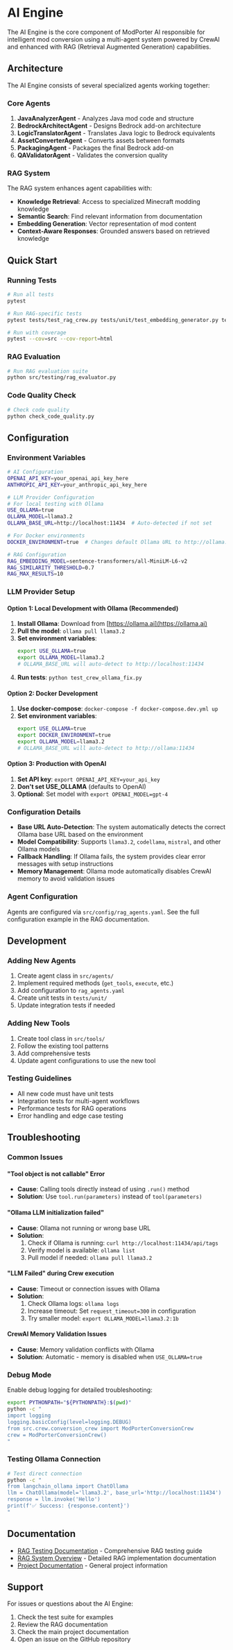 # AI Engine

The AI Engine is the core component of ModPorter AI responsible for intelligent mod conversion using a multi-agent system powered by CrewAI and enhanced with RAG (Retrieval Augmented Generation) capabilities.

## Architecture

The AI Engine consists of several specialized agents working together:

### Core Agents

1. **JavaAnalyzerAgent** - Analyzes Java mod code and structure
2. **BedrockArchitectAgent** - Designs Bedrock add-on architecture
3. **LogicTranslatorAgent** - Translates Java logic to Bedrock equivalents
4. **AssetConverterAgent** - Converts assets between formats
5. **PackagingAgent** - Packages the final Bedrock add-on
6. **QAValidatorAgent** - Validates the conversion quality

### RAG System

The RAG system enhances agent capabilities with:

- **Knowledge Retrieval**: Access to specialized Minecraft modding knowledge
- **Semantic Search**: Find relevant information from documentation
- **Embedding Generation**: Vector representation of mod content
- **Context-Aware Responses**: Grounded answers based on retrieved knowledge

## Quick Start

### Running Tests

```bash
# Run all tests
pytest

# Run RAG-specific tests
pytest tests/test_rag_crew.py tests/unit/test_embedding_generator.py tests/integration/test_rag_workflow.py

# Run with coverage
pytest --cov=src --cov-report=html
```

### RAG Evaluation

```bash
# Run RAG evaluation suite
python src/testing/rag_evaluator.py
```

### Code Quality Check

```bash
# Check code quality
python check_code_quality.py
```

## Configuration

### Environment Variables

```bash
# AI Configuration
OPENAI_API_KEY=your_openai_api_key_here
ANTHROPIC_API_KEY=your_anthropic_api_key_here

# LLM Provider Configuration
# For local testing with Ollama
USE_OLLAMA=true
OLLAMA_MODEL=llama3.2
OLLAMA_BASE_URL=http://localhost:11434  # Auto-detected if not set

# For Docker environments
DOCKER_ENVIRONMENT=true  # Changes default Ollama URL to http://ollama:11434

# RAG Configuration
RAG_EMBEDDING_MODEL=sentence-transformers/all-MiniLM-L6-v2
RAG_SIMILARITY_THRESHOLD=0.7
RAG_MAX_RESULTS=10
```

### LLM Provider Setup

#### Option 1: Local Development with Ollama (Recommended)

1. **Install Ollama**: Download from [https://ollama.ai](https://ollama.ai)
2. **Pull the model**: `ollama pull llama3.2`
3. **Set environment variables**:
   ```bash
   export USE_OLLAMA=true
   export OLLAMA_MODEL=llama3.2
   # OLLAMA_BASE_URL will auto-detect to http://localhost:11434
   ```
4. **Run tests**: `python test_crew_ollama_fix.py`

#### Option 2: Docker Development

1. **Use docker-compose**: `docker-compose -f docker-compose.dev.yml up`
2. **Set environment variables**:
   ```bash
   export USE_OLLAMA=true
   export DOCKER_ENVIRONMENT=true
   export OLLAMA_MODEL=llama3.2
   # OLLAMA_BASE_URL will auto-detect to http://ollama:11434
   ```

#### Option 3: Production with OpenAI

1. **Set API key**: `export OPENAI_API_KEY=your_api_key`
2. **Don't set USE_OLLAMA** (defaults to OpenAI)
3. **Optional**: Set model with `export OPENAI_MODEL=gpt-4`

### Configuration Details

- **Base URL Auto-Detection**: The system automatically detects the correct Ollama base URL based on the environment
- **Model Compatibility**: Supports `llama3.2`, `codellama`, `mistral`, and other Ollama models
- **Fallback Handling**: If Ollama fails, the system provides clear error messages with setup instructions
- **Memory Management**: Ollama mode automatically disables CrewAI memory to avoid validation issues

### Agent Configuration

Agents are configured via `src/config/rag_agents.yaml`. See the full configuration example in the RAG documentation.

## Development

### Adding New Agents

1. Create agent class in `src/agents/`
2. Implement required methods (`get_tools`, `execute`, etc.)
3. Add configuration to `rag_agents.yaml`
4. Create unit tests in `tests/unit/`
5. Update integration tests if needed

### Adding New Tools

1. Create tool class in `src/tools/`
2. Follow the existing tool patterns
3. Add comprehensive tests
4. Update agent configurations to use the new tool

### Testing Guidelines

- All new code must have unit tests
- Integration tests for multi-agent workflows
- Performance tests for RAG operations
- Error handling and edge case testing

## Troubleshooting

### Common Issues

#### "Tool object is not callable" Error
- **Cause**: Calling tools directly instead of using `.run()` method
- **Solution**: Use `tool.run(parameters)` instead of `tool(parameters)`

#### "Ollama LLM initialization failed"
- **Cause**: Ollama not running or wrong base URL
- **Solution**: 
  1. Check if Ollama is running: `curl http://localhost:11434/api/tags`
  2. Verify model is available: `ollama list`
  3. Pull model if needed: `ollama pull llama3.2`

#### "LLM Failed" during Crew execution
- **Cause**: Timeout or connection issues with Ollama
- **Solution**: 
  1. Check Ollama logs: `ollama logs`
  2. Increase timeout: Set `request_timeout=300` in configuration
  3. Try smaller model: `export OLLAMA_MODEL=llama3.2:1b`

#### CrewAI Memory Validation Issues
- **Cause**: Memory validation conflicts with Ollama
- **Solution**: Automatic - memory is disabled when `USE_OLLAMA=true`

### Debug Mode

Enable debug logging for detailed troubleshooting:

```bash
export PYTHONPATH="${PYTHONPATH}:$(pwd)"
python -c "
import logging
logging.basicConfig(level=logging.DEBUG)
from src.crew.conversion_crew import ModPorterConversionCrew
crew = ModPorterConversionCrew()
"
```

### Testing Ollama Connection

```bash
# Test direct connection
python -c "
from langchain_ollama import ChatOllama
llm = ChatOllama(model='llama3.2', base_url='http://localhost:11434')
response = llm.invoke('Hello')
print(f'✅ Success: {response.content}')
"
```

## Documentation

- [RAG Testing Documentation](../docs/RAG_TESTING.md) - Comprehensive RAG testing guide
- [RAG System Overview](../RAG.md) - Detailed RAG implementation documentation
- [Project Documentation](../docs/project-docs.md) - General project information

## Support

For issues or questions about the AI Engine:

1. Check the test suite for examples
2. Review the RAG documentation
3. Check the main project documentation
4. Open an issue on the GitHub repository
